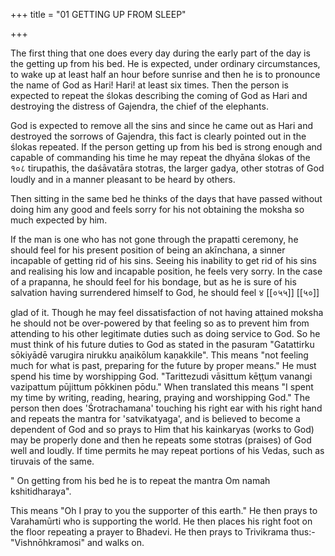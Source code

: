 +++
title = "01 GETTING UP FROM SLEEP"

+++

The first thing that one does every day during the early part of the day is the getting up from his bed. He is expected, under ordinary circumstances, to wake up at least half an hour before sunrise and then he is to pronounce the name of God as Hari! Hari! at least six times. Then the person is expected to repeat the ślokas describing the coming of God as Hari and destroying the distress of Gajendra, the chief of the elephants.

God is expected to remove all the sins and since he came out as Hari and destroyed the sorrows of Gajendra, this fact is clearly pointed out in the ślokas repeated. If the person getting up from his bed is strong enough and capable of commanding his time he may repeat the dhyāna ślokas of the १०८ tirupathis, the daśāvatāra stotras, the larger gadya, other stotras of God loudly and in a manner pleasant to be heard by others.

Then sitting in the same bed he thinks of the days that have passed without doing him any good and feels sorry for his not obtaining the moksha so much expected by him.

If the man is one who has not gone through the prapatti ceremony, he should feel for his present position of being an akīnchana, a sinner incapable of getting rid of his sins. Seeing his inability to get rid of his sins and realising his low and incapable position, he feels very sorry. In the case of a prapanna, he should feel for his bondage, but as he is sure of his salvation having surrendered himself to God, he should feel ४
[[०५५]]
[[५०]]

glad of it. Though he may feel dissatisfaction of not having attained moksha he should not be over-powered by that feeling so as to prevent him from attending to his other legitimate duties such as doing service to God. So he must think of his future duties to God as stated in the pasuram "Gatattirku sōkiyādē varugira nirukku aṇaikōlum kaṇakkile". This means "not feeling much for what is past, preparing for the future by proper means." He must spend his time by worshipping God. "Tarittezudi vāsittum kēţţum vanangi vazipattum pūjittum pōkkinen pōdu." When translated this means "I spent my time by writing, reading, hearing, praying and worshipping God." The person then does 'Śrotrachamana' touching his right ear with his right hand and repeats the mantra for 'satvikatyaga', and is believed to become a dependent of God and so prays to Him that his kainkaryas (works to God) may be properly done and then he repeats some stotras (praises) of God well and loudly. If time permits he may repeat portions of his Vedas, such as tiruvais of the same.

"
On getting from his bed he is to repeat the mantra Om namah kshitidharaya".

This means "Oh I pray to you the supporter of this earth." He then prays to Varahamūrti who is supporting the world. He then places his right foot on the floor repeating a prayer to Bhadevi. He then prays to Trivikrama thus:-"Vishnōhkramosi" and walks on.
